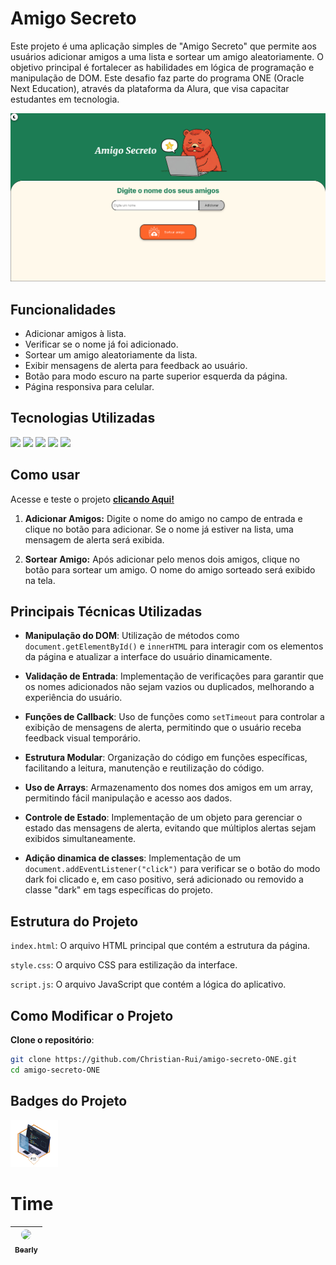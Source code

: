 # Amigo Secreto

Este projeto é uma aplicação simples de "Amigo Secreto" que permite aos usuários adicionar amigos a uma lista e sortear um amigo aleatoriamente. O objetivo principal é fortalecer as habilidades em lógica de programação e manipulação de DOM. Este desafio faz parte do programa ONE (Oracle Next Education), através da plataforma da Alura, que visa capacitar estudantes em tecnologia.

![Captura de tela da pagina do Amigo Secreto](./assets/AmigoSecretoCaptura.png)

## Funcionalidades

- Adicionar amigos à lista.
- Verificar se o nome já foi adicionado.
- Sortear um amigo aleatoriamente da lista.
- Exibir mensagens de alerta para feedback ao usuário.
- Botão para modo escuro na parte superior esquerda da página.
- Página responsiva para celular.

## Tecnologias Utilizadas

<div>
  <img src="https://img.shields.io/badge/HTML-E34F26?style=for-the-badge&logo=html5&logoColor=white">
  <img src="https://img.shields.io/badge/CSS-1572B6?style=for-the-badge&logo=css3&logoColor=white">
  <img src="https://img.shields.io/badge/JavaScript-F7DF1E?style=for-the-badge&logo=javascript&logoColor=black">
  <img src="https://img.shields.io/badge/Font%20Awesome-00599C?style=for-the-badge&logo=fontawesome&logoColor=white">
  <img src="https://img.shields.io/badge/Git-F05032?style=for-the-badge&logo=git&logoColor=white">
</div>

## Como usar

Acesse e teste o projeto [**clicando Aqui!**](https://christian-rui.github.io/amigo-secreto-ONE/)

1. **Adicionar Amigos:**
   Digite o nome do amigo no campo de entrada e clique no botão para adicionar.
   Se o nome já estiver na lista, uma mensagem de alerta será exibida.

2. **Sortear Amigo:**
   Após adicionar pelo menos dois amigos, clique no botão para sortear um amigo.
   O nome do amigo sorteado será exibido na tela.

## Principais Técnicas Utilizadas

- **Manipulação do DOM**: Utilização de métodos como `document.getElementById()` e `innerHTML` para interagir com os elementos da página e atualizar a interface do usuário dinamicamente.
  
- **Validação de Entrada**: Implementação de verificações para garantir que os nomes adicionados não sejam vazios ou duplicados, melhorando a experiência do usuário.

- **Funções de Callback**: Uso de funções como `setTimeout` para controlar a exibição de mensagens de alerta, permitindo que o usuário receba feedback visual temporário.

- **Estrutura Modular**: Organização do código em funções específicas, facilitando a leitura, manutenção e reutilização do código.

- **Uso de Arrays**: Armazenamento dos nomes dos amigos em um array, permitindo fácil manipulação e acesso aos dados.

- **Controle de Estado**: Implementação de um objeto para gerenciar o estado das mensagens de alerta, evitando que múltiplos alertas sejam exibidos simultaneamente.

- **Adição dinamica de classes**: Implementação de um `document.addEventListener("click")` para verificar se o botão do modo dark foi clicado e, em caso positivo, será adicionado ou removido a classe "dark" em tags específicas do projeto.
  
## Estrutura do Projeto

`index.html`: O arquivo HTML principal que contém a estrutura da página.

`style.css`: O arquivo CSS para estilização da interface.

`script.js`: O arquivo JavaScript que contém a lógica do aplicativo.

## Como Modificar o Projeto

**Clone o repositório**:

```bash
git clone https://github.com/Christian-Rui/amigo-secreto-ONE.git
cd amigo-secreto-ONE
```

## Badges do Projeto

<img width="15%" src="./assets/badge.png">

# Time

| [<img loading="lazy" style="border-radius: 50%;" src="https://avatars.githubusercontent.com/u/113655013?v=4" width=115><br><sub>Bearly</sub>](https://github.com/Christian-Rui)
| :---: |
